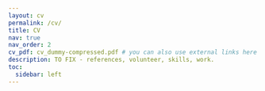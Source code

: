 ```yaml
---
layout: cv
permalink: /cv/
title: CV
nav: true
nav_order: 2
cv_pdf: cv_dummy-compressed.pdf # you can also use external links here
description: TO FIX - references, volunteer, skills, work.
toc:
  sidebar: left
---
```


